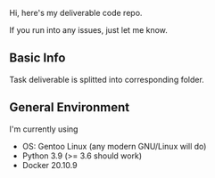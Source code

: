 Hi, here's my deliverable code repo.

If you run into any issues, just let me know.

## Basic Info

Task deliverable is splitted into corresponding folder.

## General Environment

I'm currently using

- OS: Gentoo Linux (any modern GNU/Linux will do)
- Python 3.9 (>= 3.6 should work)
- Docker 20.10.9
